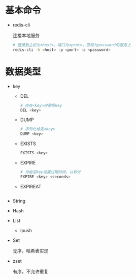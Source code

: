 # 基本命令
- redis-cli
  
  连接本地服务
  ```bash
  # 连接到主机为<host>，端口为<prot>，密码为password的服务上
  redis-cli -h <host> -p <port> -a <password>
  ```
# 数据类型

- key
     - DEL
       ```bash
       # 存在<key>时删除key
       DEL <key>
       ```
     - DUMP
       ```bash
       # 序列化给定<key>
       DUMP <key>
       ```
     - EXISTS
       ```bash
       EXISTS <key>
       ```
     - EXPIRE
       ```bash
       # 为给定key设置过期时间，以秒计
       EXPIRE <key> <seconds>
       ```
    - EXPIREAT
       ```
       
       ```
- String
- Hash
- List
   - lpush 
- Set
  
  无序，哈希表实现

- zset
  
  有序，不允许重复